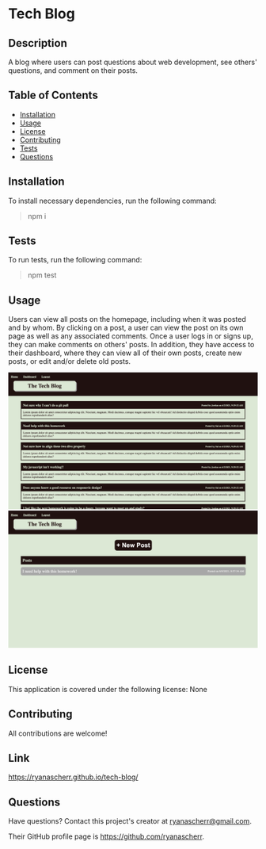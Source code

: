 # Tech Blog


  
## Description

A blog where users can post questions about web development, see others' questions, and comment on their posts. 

## Table of Contents

- [Installation](#installation)
- [Usage](#usage)
- [License](#license)
- [Contributing](#contributing)
- [Tests](#tests)
- [Questions](#questions)

## Installation

To install necessary dependencies, run the following command:

> npm i 

## Tests

To run tests, run the following command:

> npm test 

## Usage

Users can view all posts on the homepage, including when it was posted and by whom. By clicking on a post, a user can view the post on its own page as well as any associated comments. Once a user logs in or signs up, they can make comments on others' posts. In addition, they have access to their dashboard, where they can view all of their own posts, create new posts, or edit and/or delete old posts.

![Tech Blog](public/img/tech-blog-pic-1.png)
![Tech Blog](public/img/tech-blog-pic-2.png)

## License

This application is covered under the following license: None

## Contributing

All contributions are welcome!

## Link

https://ryanascherr.github.io/tech-blog/

## Questions

Have questions? Contact this project's creator at ryanascherr@gmail.com.

Their GitHub profile page is https://github.com/ryanascherr.
